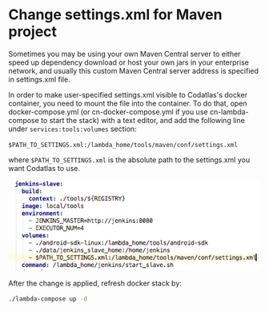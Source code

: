 # Change settings.xml for Maven project

Sometimes you may be using your own Maven Central server to either speed up dependency download or host your own jars in your enterprise network, and usually this custom Maven Central server address is specified in settings.xml file. 

In order to make user-specified settings.xml visible to Codatlas's docker container, you need to mount the file into the container. To do that, open docker-compose.yml (or cn-docker-compose.yml if you use cn-lambda-compose to start the stack) with a text editor, and add the following line under `services:tools:volumes` section:

`$PATH_TO_SETTINGS.xml:/lambda_home/tools/maven/conf/settings.xml`

where `$PATH_TO_SETTINGS.xml` is the absolute path to the settings.xml you want Codatlas to use. 

![image](../images/setting_example.png)

After the change is applied, refresh docker stack by:

```bash
./lambda-compose up -d
```